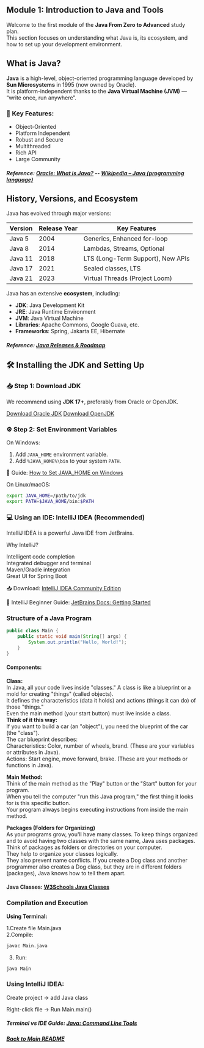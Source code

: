 ## Module 1: Introduction to Java and Tools

Welcome to the first module of the **Java From Zero to Advanced** study plan.  
This section focuses on understanding what Java is, its ecosystem, and how to set up your development environment.


## What is Java?

**Java** is a high-level, object-oriented programming language developed by **Sun Microsystems** in 1995 (now owned by Oracle).  
It is platform-independent thanks to the **Java Virtual Machine (JVM)** — “write once, run anywhere”.

### 🔑 Key Features:
- Object-Oriented
- Platform Independent
- Robust and Secure
- Multithreaded
- Rich API
- Large Community

#####  Reference: [Oracle: What is Java?](https://www.oracle.com/java/technologies/javase-downloads.html) -- [Wikipedia – Java (programming language)](https://en.wikipedia.org/wiki/Java_(programming_language))

   
## History, Versions, and Ecosystem

Java has evolved through major versions:

| Version | Release Year | Key Features |
|--------|--------------|---------------|
| Java 5 | 2004 | Generics, Enhanced for-loop |
| Java 8 | 2014 | Lambdas, Streams, Optional |
| Java 11 | 2018 | LTS (Long-Term Support), New APIs |
| Java 17 | 2021 | Sealed classes, LTS |
| Java 21 | 2023 | Virtual Threads (Project Loom) |

Java has an extensive **ecosystem**, including:
- **JDK**: Java Development Kit
- **JRE**: Java Runtime Environment
- **JVM**: Java Virtual Machine
- **Libraries**: Apache Commons, Google Guava, etc.
- **Frameworks**: Spring, Jakarta EE, Hibernate

##### Reference: [Java Releases & Roadmap](https://www.oracle.com/java/technologies/javase/jdk11-support-roadmap.html)

## 🛠 Installing the JDK and Setting Up

### 📥 Step 1: Download JDK

We recommend using **JDK 17+**, preferably from Oracle or OpenJDK.

[Download Oracle JDK](https://www.oracle.com/java/technologies/javase-downloads.html)
[Download OpenJDK](https://jdk.java.net/)

### ⚙ Step 2: Set Environment Variables

On Windows:

1. Add `JAVA_HOME` environment variable.
2. Add `%JAVA_HOME%\bin` to your system `PATH`.

📖 Guide: [How to Set JAVA_HOME on Windows](https://confluence.atlassian.com/doc/setting-the-java_home-variable-in-windows-8895.html)

On Linux/macOS:  

```bash
export JAVA_HOME=/path/to/jdk
export PATH=$JAVA_HOME/bin:$PATH
```

### 💻 Using an IDE: IntelliJ IDEA (Recommended)
IntelliJ IDEA is a powerful Java IDE from JetBrains.

Why IntelliJ?  

Intelligent code completion  
Integrated debugger and terminal  
Maven/Gradle integration  
Great UI for Spring Boot  

📥 Download: [IntelliJ IDEA Community Edition](https://www.jetbrains.com/idea/download/)

📖 IntelliJ Beginner Guide: [JetBrains Docs: Getting Started](https://www.jetbrains.com/help/idea/discover-intellij-idea.html)


###  Structure of a Java Program

```java
public class Main {
    public static void main(String[] args) {
        System.out.println("Hello, World!");
    }
}
```
 #### Components:
 
**Class:**   
In Java, all your code lives inside "classes." A class is like a blueprint or a mold for creating  "things" (called objects).  
It defines the characteristics (data it holds) and actions (things it can do) of those "things."  
Even the main method (your start button) must live inside a class.  
**Think of it this way:**  
If you want to build a car (an "object"), you need the blueprint of the car (the "class").   
The car blueprint describes:  
Characteristics: Color, number of wheels, brand. (These are your variables or attributes in Java).  
Actions: Start engine, move forward, brake. (These are your methods or functions in Java).  

**Main Method:**  
Think of the main method as the "Play" button or the "Start" button for your program.  
When you tell the computer "run this Java program," the first thing it looks for is this specific button.  
Your program always begins executing instructions from inside the main method.

**Packages (Folders for Organizing)**   
As your programs grow, you'll have many classes. To keep things organized and to avoid having two classes with  the same name, Java uses packages.  
Think of packages as folders or directories on your computer.  
They help to organize your classes logically.  
They also prevent name conflicts. If you create a Dog class and another programmer also creates a Dog class,   but they are in different folders (packages), Java knows how to tell them apart.  

#### Java Classes: [W3Schools Java Classes](https://www.w3schools.com/java/java_classes.asp)

### Compilation and Execution  
**Using Terminal:**  

1.Create file Main.java  
2.Compile:

```bash
javac Main.java
```

3. Run:
   
```bash
java Main
```

### Using IntelliJ IDEA:
Create project → add Java class

Right-click file → Run Main.main()

##### Terminal vs IDE Guide: [Java: Command Line Tools](https://docs.oracle.com/javase/8/docs/technotes/tools/)

##### [Back to Main README](../../README.md)

